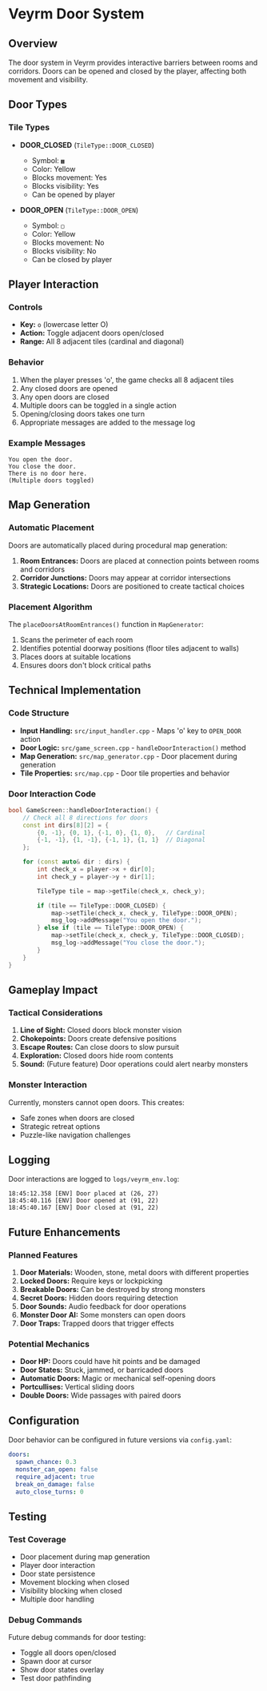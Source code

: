 # Veyrm Door System

## Overview

The door system in Veyrm provides interactive barriers between rooms and corridors. Doors can be opened and closed by the player, affecting both movement and visibility.

## Door Types

### Tile Types

- **DOOR_CLOSED** (`TileType::DOOR_CLOSED`)
  - Symbol: `▦`
  - Color: Yellow
  - Blocks movement: Yes
  - Blocks visibility: Yes
  - Can be opened by player

- **DOOR_OPEN** (`TileType::DOOR_OPEN`)
  - Symbol: `▢`
  - Color: Yellow
  - Blocks movement: No
  - Blocks visibility: No
  - Can be closed by player

## Player Interaction

### Controls

- **Key:** `o` (lowercase letter O)
- **Action:** Toggle adjacent doors open/closed
- **Range:** All 8 adjacent tiles (cardinal and diagonal)

### Behavior

1. When the player presses 'o', the game checks all 8 adjacent tiles
2. Any closed doors are opened
3. Any open doors are closed
4. Multiple doors can be toggled in a single action
5. Opening/closing doors takes one turn
6. Appropriate messages are added to the message log

### Example Messages

```
You open the door.
You close the door.
There is no door here.
(Multiple doors toggled)
```

## Map Generation

### Automatic Placement

Doors are automatically placed during procedural map generation:

1. **Room Entrances:** Doors are placed at connection points between rooms and corridors
2. **Corridor Junctions:** Doors may appear at corridor intersections
3. **Strategic Locations:** Doors are positioned to create tactical choices

### Placement Algorithm

The `placeDoorsAtRoomEntrances()` function in `MapGenerator`:

1. Scans the perimeter of each room
2. Identifies potential doorway positions (floor tiles adjacent to walls)
3. Places doors at suitable locations
4. Ensures doors don't block critical paths

## Technical Implementation

### Code Structure

- **Input Handling:** `src/input_handler.cpp` - Maps 'o' key to `OPEN_DOOR` action
- **Door Logic:** `src/game_screen.cpp` - `handleDoorInteraction()` method
- **Map Generation:** `src/map_generator.cpp` - Door placement during generation
- **Tile Properties:** `src/map.cpp` - Door tile properties and behavior

### Door Interaction Code

```cpp
bool GameScreen::handleDoorInteraction() {
    // Check all 8 directions for doors
    const int dirs[8][2] = {
        {0, -1}, {0, 1}, {-1, 0}, {1, 0},   // Cardinal
        {-1, -1}, {1, -1}, {-1, 1}, {1, 1}  // Diagonal
    };

    for (const auto& dir : dirs) {
        int check_x = player->x + dir[0];
        int check_y = player->y + dir[1];

        TileType tile = map->getTile(check_x, check_y);

        if (tile == TileType::DOOR_CLOSED) {
            map->setTile(check_x, check_y, TileType::DOOR_OPEN);
            msg_log->addMessage("You open the door.");
        } else if (tile == TileType::DOOR_OPEN) {
            map->setTile(check_x, check_y, TileType::DOOR_CLOSED);
            msg_log->addMessage("You close the door.");
        }
    }
}
```

## Gameplay Impact

### Tactical Considerations

1. **Line of Sight:** Closed doors block monster vision
2. **Chokepoints:** Doors create defensive positions
3. **Escape Routes:** Can close doors to slow pursuit
4. **Exploration:** Closed doors hide room contents
5. **Sound:** (Future feature) Door operations could alert nearby monsters

### Monster Interaction

Currently, monsters cannot open doors. This creates:
- Safe zones when doors are closed
- Strategic retreat options
- Puzzle-like navigation challenges

## Logging

Door interactions are logged to `logs/veyrm_env.log`:

```
18:45:12.358 [ENV] Door placed at (26, 27)
18:45:40.116 [ENV] Door opened at (91, 22)
18:45:40.167 [ENV] Door closed at (91, 22)
```

## Future Enhancements

### Planned Features

1. **Door Materials:** Wooden, stone, metal doors with different properties
2. **Locked Doors:** Require keys or lockpicking
3. **Breakable Doors:** Can be destroyed by strong monsters
4. **Secret Doors:** Hidden doors requiring detection
5. **Door Sounds:** Audio feedback for door operations
6. **Monster Door AI:** Some monsters can open doors
7. **Door Traps:** Trapped doors that trigger effects

### Potential Mechanics

- **Door HP:** Doors could have hit points and be damaged
- **Door States:** Stuck, jammed, or barricaded doors
- **Automatic Doors:** Magic or mechanical self-opening doors
- **Portcullises:** Vertical sliding doors
- **Double Doors:** Wide passages with paired doors

## Configuration

Door behavior can be configured in future versions via `config.yaml`:

```yaml
doors:
  spawn_chance: 0.3
  monster_can_open: false
  require_adjacent: true
  break_on_damage: false
  auto_close_turns: 0
```

## Testing

### Test Coverage

- Door placement during map generation
- Player door interaction
- Door state persistence
- Movement blocking when closed
- Visibility blocking when closed
- Multiple door handling

### Debug Commands

Future debug commands for door testing:
- Toggle all doors open/closed
- Spawn door at cursor
- Show door states overlay
- Test door pathfinding
